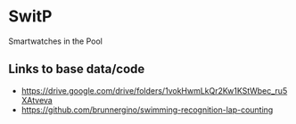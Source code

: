 # SwitP
Smartwatches in the Pool

## Links to base data/code
- https://drive.google.com/drive/folders/1vokHwmLkQr2Kw1KStWbec_ru5XAtveva
- https://github.com/brunnergino/swimming-recognition-lap-counting
